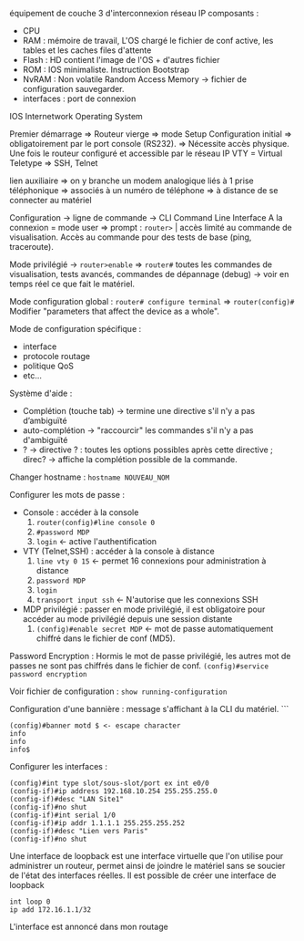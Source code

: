 équipement de couche 3 d'interconnexion réseau IP
composants : 
- CPU
- RAM : mémoire de travail, L'OS chargé le fichier de conf active, les tables et les caches files d'attente
- Flash : HD contient l'image de l'OS + d'autres fichier
- ROM : IOS minimaliste. Instruction Bootstrap
- NvRAM : Non volatile Random Access Memory -> fichier de configuration sauvegarder.
- interfaces : port de connexion

IOS Internetwork Operating System

Premier démarrage => Routeur vierge => mode Setup
Configuration initial => obligatoirement par le port console (RS232). => Nécessite accès physique.
Une fois le routeur configuré et accessible par le réseau IP
VTY = Virtual Teletype => SSH, Telnet

lien auxiliaire => on y branche un modem analogique liés à 1 prise téléphonique => associés à un numéro de téléphone => à distance de se connecter au matériel

Configuration -> ligne de commande -> CLI Command Line Interface
A la connexion = mode user => prompt : `router>` | accès limité au commande de visualisation.
Accès au commande pour des tests de base (ping, traceroute).

Mode privilégié -> `router>enable` => `router#` toutes les commandes de visualisation, tests avancés, commandes de dépannage (debug) -> voir en temps réel ce que fait le matériel.

Mode configuration global : `router# configure terminal` => `router(config)#` Modifier "parameters that affect the device as a whole".

Mode de configuration spécifique :
- interface
- protocole routage
- politique QoS
- etc...

Système d'aide :
- Complétion (touche tab) -> termine une directive s'il n'y a pas d’ambiguïté
- auto-complétion -> "raccourcir" les commandes s'il n'y a pas d'ambiguïté
- ? -> directive ? : toutes les options possibles après cette directive ; direc? -> affiche la complétion possible de la commande.

Changer hostname : `hostname NOUVEAU_NOM`

Configurer les mots de passe :
- Console : accéder à la console 
	1. `router(config)#line console 0`
	2. `#password MDP`
	3. `login` <- active l'authentification
- VTY (Telnet,SSH) : accéder à la console à distance
	1. `line vty 0 15` <- permet 16 connexions pour administration à distance
	2. `password MDP`
	3. `login`
	4. `transport input ssh` <- N'autorise que les connexions SSH
- MDP privilégié : passer en mode privilégié, il est obligatoire pour accéder au mode privilégié depuis une session distante
	1. `(config)#enable secret MDP` <- mot de passe automatiquement chiffré dans le fichier de conf (MD5).

Password Encryption :
Hormis le mot de passe privilégié, les autres mot de passes ne sont pas chiffrés dans le fichier de conf.
`(config)#service password encryption`

Voir fichier de configuration : `show running-configuration`

Configuration d'une bannière : message s'affichant à la CLI du matériel. ```
```cisco-CLI
(config)#banner motd $ <- escape character
info
info
info$
```

Configurer les interfaces : 
```cisco-CLI
(config)#int type slot/sous-slot/port ex int e0/0
(config-if)#ip address 192.168.10.254 255.255.255.0
(config-if)#desc "LAN Site1"
(config-if)#no shut
(config-if)#int serial 1/0
(config-if)#ip addr 1.1.1.1 255.255.255.252
(config-if)#desc "Lien vers Paris"
(config-if)#no shut
```

Une interface de loopback est une interface virtuelle que l'on utilise pour administrer un routeur, permet ainsi de joindre le matériel sans se soucier de l'état des interfaces réelles.
Il est possible de créer une interface de loopback
```cisco
int loop 0
ip add 172.16.1.1/32
```
L'interface est annoncé dans mon routage